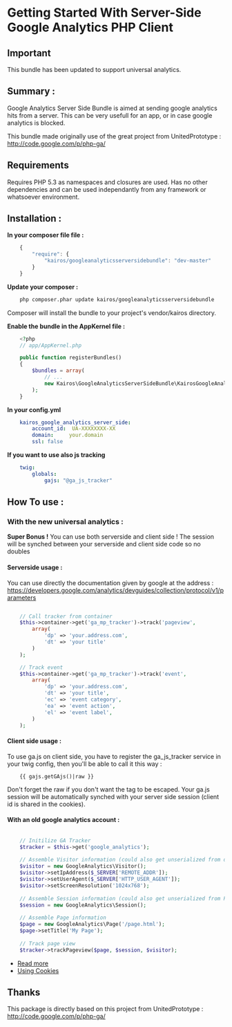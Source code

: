 Getting Started With Server-Side Google Analytics PHP Client
==================================

## Important

This bundle has been updated to support universal analytics.


## Summary :

Google Analytics Server Side Bundle is aimed at sending google analytics hits from a server.
This can be very usefull for an app, or in case google analytics is blocked.

This bundle made originally use of the great project from UnitedPrototype : http://code.google.com/p/php-ga/


## Requirements

Requires PHP 5.3 as namespaces and closures are used. Has no other dependencies and can be used independantly from any framework or whatsoever environment.

## Installation :

**In your composer file file :**

``` js
    {
        "require": {
            "kairos/googleanalyticsserversidebundle": "dev-master"
        }
    }
```

**Update your composer :**

``` bash
    php composer.phar update kairos/googleanalyticsserversidebundle
```

Composer will install the bundle to your project's vendor/kairos directory.
    
**Enable the bundle in the AppKernel file :**

``` php
    <?php
    // app/AppKernel.php

    public function registerBundles()
    {
        $bundles = array(
            // ...
            new Kairos\GoogleAnalyticsServerSideBundle\KairosGoogleAnalyticsServerSideBundle(),
        );
    }
```

**In your config.yml**

``` yaml
    kairos_google_analytics_server_side:
        account_id:  UA-XXXXXXXX-XX
        domain:     your.domain
        ssl: false
```

**If you want to use also js tracking**

``` yaml
    twig:
        globals:
            gajs: "@ga_js_tracker"
```

## How To use :

### With the new universal analytics :

**Super Bonus !**
You can use both serverside and client side ! The session will be synched between your serverside and client side code so no doubles

#### Serverside usage :

You can use directly the documentation given by google at the address :
https://developers.google.com/analytics/devguides/collection/protocol/v1/parameters

``` php

    // Call tracker from container
    $this->container->get('ga_mp_tracker')->track('pageview',
        array(
            'dp' => 'your.address.com',
            'dt' => 'your title'
        )
    );

    // Track event
    $this->container->get('ga_mp_tracker')->track('event',
        array(
            'dp' => 'your.address.com',
            'dt' => 'your title',
            'ec' => 'event category',
            'ea' => 'event action',
            'el' => 'event label',
        )
    );
```

#### Client side usage :

To use ga.js on client side, you have to register the ga_js_tracker service in your twig config, then you'll be able to call it this way :

```
    {{ gajs.getGAjs()|raw }}
```

Don't forget the raw if you don't want the tag to be escaped. Your ga.js session will be automatically synched with your server side session (client id is shared in the cookies).



#### With an old google analytics account :

``` php

    // Initilize GA Tracker
    $tracker = $this->get('google_analytics');
    
    // Assemble Visitor information (could also get unserialized from database)
    $visitor = new GoogleAnalytics\Visitor();
    $visitor->setIpAddress($_SERVER['REMOTE_ADDR']);
    $visitor->setUserAgent($_SERVER['HTTP_USER_AGENT']);
    $visitor->setScreenResolution('1024x768');
    
    // Assemble Session information (could also get unserialized from PHP session)
    $session = new GoogleAnalytics\Session();
    
    // Assemble Page information
    $page = new GoogleAnalytics\Page('/page.html');
    $page->setTitle('My Page');
    
    // Track page view
    $tracker->trackPageview($page, $session, $visitor);
```

- [Read more](https://github.com/kairosagency/GoogleAnalyticsBundle/tree/master/Resources/doc/index.md)
- [Using Cookies](https://github.com/kairosagency/GoogleAnalyticsBundle/tree/master/Resources/doc/using_cookies.md)




## Thanks

This package is directly based on this project from UnitedPrototype : http://code.google.com/p/php-ga/
